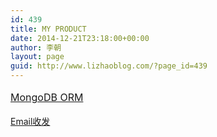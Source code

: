 ```yaml
---
id: 439
title: MY PRODUCT
date: 2014-12-21T23:18:00+00:00
author: 李朝
layout: page
guid: http://www.lizhaoblog.com/?page_id=439
---
```

<a style="line-height: 1.714285714; font-size: 1rem;" href="https://github.com/289048093/mongoorm">MongoDB ORM</a>

[Email收发](https://github.com/289048093/emailtool)